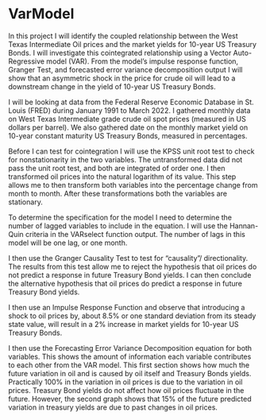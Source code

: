 # VarModel

In this project I will identify the coupled relationship between the West Texas Intermediate Oil prices and the market yields for 10-year US Treasury Bonds. I will investigate this cointegrated relationship using a Vector Auto-Regressive model (VAR). From the model’s impulse response function, Granger Test, and forecasted error variance decomposition output I will show that an asymmetric shock in the price for crude oil will lead to a downstream change in the yield of 10-year US Treasury Bonds. 

I will be looking at data from the Federal Reserve Economic Database in St. Louis (FRED) during January 1991 to March 2022. I gathered monthly data on West Texas Intermediate grade crude oil spot prices (measured in US dollars per barrel). We also gathered date on the monthly market yield on 10-year constant maturity US Treasury Bonds, measured in percentages.

Before I can test for cointegration I will use the KPSS unit root test to check for nonstationarity in the two variables. The untransformed data did not pass the unit root test, and both are integrated of order one. I then transformed oil prices into the natural logarithm of its value. This step allows me to then transform both variables into the percentage change from month to month. After these transformations both the variables are stationary.

To determine the specification for the model I need to determine the number of lagged variables to include in the equation. I will use the Hannan-Quin criteria in the VARselect function output. The number of lags in this model will be one lag, or one month.

I then use the Granger Causality Test to test for “causality”/ directionality. The results from this test allow me to reject the hypothesis that oil prices do not predict a response in future Treasury Bond yields. I can then conclude the alternative hypothesis that oil prices do predict a response in future Treasury Bond yields.

I then use an Impulse Response Function and observe that introducing a shock to oil prices by, about 8.5% or one standard deviation from its steady state value, will result in a 2% increase in market yields for 10-year US Treasury Bonds.

I then use the Forecasting Error Variance Decomposition equation for both variables. This shows the amount of information each variable contributes to each other from the VAR model. This first section shows how much the future variation in oil and is caused by oil itself and Treasury Bonds yields. Practically 100% in the variation in oil prices is due to the variation in oil prices. Treasury Bond yields do not affect how oil prices fluctuate in the future. However, the second graph shows that 15% of the future predicted variation in treasury yields are due to past changes in oil prices.

